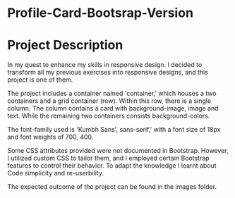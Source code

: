 # Profile-Card-Bootsrap-Version

# Project Description

In my quest to enhance my skills in responsive design. I decided to transform all my previous exercises into responsive designs, and this project is one of them.

The project includes a container named 'container,' which houses a two containers and a grid container (row). Within this row, there is a single column. The column contains a card with background-image, image and text. While the remaining two containers consists background-colors.

The font-family used is 'Kumbh Sans', sans-serif,' with a font size of 18px and font weights of 700, 400.

Some CSS attributes provided were not documented in Bootstrap. However, I utilized custom CSS to tailor them, and I employed certain Bootstrap features to control their behavior. To adapt the knowledge I learnt about Code simplicity and re-userbility.

The expected outcome of the project can be found in the images folder.

